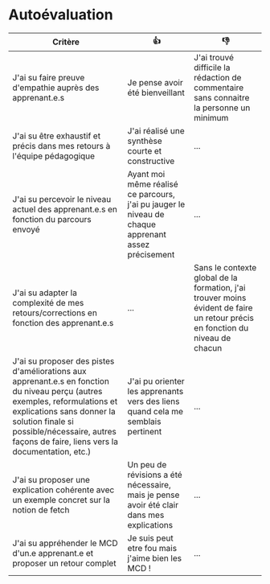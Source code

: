 # Autoévaluation

| Critère | 👍 | 👎 |
| ---------------- | ---------------- | ---------------- |
| J'ai su faire preuve d'empathie auprès des apprenant.e.s | Je pense avoir été bienveillant | J'ai trouvé difficile la rédaction de commentaire sans connaitre la personne un minimum |
| J'ai su être exhaustif et précis dans mes retours à l'équipe pédagogique | J'ai réalisé une synthèse courte et constructive | ... |
| J'ai su percevoir le niveau actuel des apprenant.e.s en fonction du parcours envoyé | Ayant moi même réalisé ce parcours, j'ai pu jauger le niveau de chaque apprenant assez précisement | ... |
| J'ai su adapter la complexité de mes retours/corrections en fonction des apprenant.e.s  | ... | Sans le contexte global de la formation, j'ai trouver moins évident de faire un retour précis en fonction du niveau de chacun  |
| J'ai su proposer des pistes d'améliorations aux apprenant.e.s en fonction du niveau perçu (autres exemples, reformulations et explications sans donner la solution finale si possible/nécessaire, autres façons de faire, liens vers la documentation, etc.) | J'ai pu orienter les apprenants vers des liens quand cela me semblais pertinent | ... |
| J'ai su proposer une explication cohérente avec un exemple concret sur la notion de fetch | Un peu de révisions a été nécessaire, mais je pense avoir été clair dans mes explications | ... |
| J'ai su appréhender le MCD d'un.e apprenant.e et proposer un retour complet | Je suis peut etre fou mais j'aime bien les MCD ! | ... |
